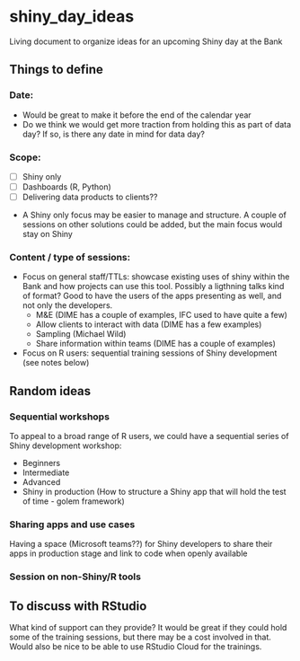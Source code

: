 # shiny_day_ideas
Living document to organize ideas for an upcoming Shiny day at the Bank

## Things to define

### Date:
- Would be great to make it before the end of the calendar year
- Do we think we would get more traction from holding this as part of data day? If so, is there any date in mind for data day? 

### Scope: 
- [ ] Shiny only
- [ ] Dashboards (R, Python) 
- [ ] Delivering data products to clients??

- A Shiny only focus may be easier to manage and structure. A couple of sessions on other solutions could be added, but the main focus would stay on Shiny
  
### Content / type of sessions:
- Focus on general staff/TTLs: showcase existing uses of shiny within the Bank and how projects can use this tool. Possibly a ligthning talks kind of format? 
Good to have the users of the apps presenting as well, and not only the developers.
   - M&E (DIME has a couple of examples, IFC used to have quite a few)
   - Allow clients to interact with data (DIME has a few examples)
   - Sampling (Michael Wild)
   - Share information within teams (DIME has a couple of examples)
- Focus on R users: sequential training sessions of Shiny development (see notes below)

## Random ideas

### Sequential workshops
To appeal to a broad range of R users, we could have a sequential series of Shiny development workshop:
* Beginners
* Intermediate
* Advanced
* Shiny in production (How to structure a Shiny app that will hold the test of time - golem framework)

### Sharing apps and use cases
Having a space (Microsoft teams??) for Shiny developers to share their apps in production stage and link to code when openly available

### Session on non-Shiny/R tools

## To discuss with RStudio

What kind of support can they provide? It would be great if they could hold some of the training sessions, but there may be a cost involved in that. Would also be nice to be able to use RStudio Cloud for the trainings.
